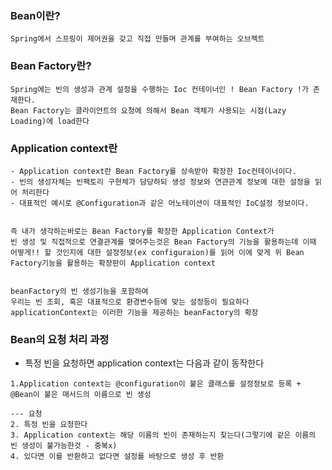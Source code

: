 ### Bean이란?
```
Spring에서 스프링이 제어권을 갖고 직접 만들며 관계를 부여하는 오브젝트
```

### Bean Factory란?
```
Spring에는 빈의 생성과 관계 설정을 수행하는 Ioc 컨테이너인 ! Bean Factory !가 존재한다.
Bean Factory는 클라이언트의 요청에 의해서 Bean 객체가 사용되는 시점(Lazy Loading)에 load한다
```

### Application context란
```
- Application context란 Bean Factory를 상속받아 확장한 Ioc컨테이너이다.
- 빈의 생성자체는 빈팩토리 구현체가 담당하되 생성 정보와 연관관계 정보에 대한 설정을 읽어 처리한다
- 대표적인 예시로 @Configuration과 같은 어노테이션이 대표적인 IoC설정 정보이다.


즉 내가 생각하는바로는 Bean Factory를 확장한 Application Context가 
빈 생성 및 직접적으로 연결관계를 맺어주는것은 Bean Factory의 기능을 활용하는데 이때 
어떻게!! 할 것인지에 대한 설정정보(ex configuraion)를 읽어 이에 맞게 위 Bean Factory기능을 활용하는 확장판이 Application context


beanFactory의 빈 생성기능을 포함하여
우리는 빈 조회, 혹은 대표적으로 환경변수등에 맞는 설정등이 필요하다
applicationContext는 이러한 기능을 제공하는 beanFactory의 확장
```

### Bean의 요청 처리 과정
- 특정 빈을 요청하면 application context는 다음과 같이 동작한다
```
1.Application context는 @configuration이 붙은 클래스를 설정정보로 등록 + @Bean이 붙은 매서드의 이름으로 빈 생성

--- 요청
2. 특정 빈을 요청한다
3. Application context는 해당 이름의 빈이 존재하는지 찾는다(그렇기에 같은 이름의 빈 생성이 불가능한것 - 중복x)
4. 있다면 이를 반환하고 없다면 설정를 바탕으로 생성 후 반환
```
